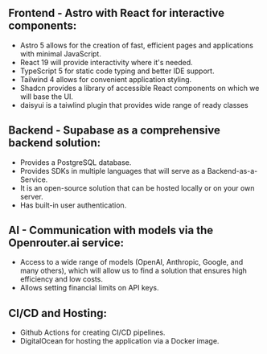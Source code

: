 ## Frontend - Astro with React for interactive components:

- Astro 5 allows for the creation of fast, efficient pages and applications with minimal JavaScript.
- React 19 will provide interactivity where it's needed.
- TypeScript 5 for static code typing and better IDE support.
- Tailwind 4 allows for convenient application styling.
- Shadcn provides a library of accessible React components on which we will base the UI.
- daisyui is a taiwlind plugin that provides wide range of ready classes

## Backend - Supabase as a comprehensive backend solution:

- Provides a PostgreSQL database.
- Provides SDKs in multiple languages that will serve as a Backend-as-a-Service.
- It is an open-source solution that can be hosted locally or on your own server.
- Has built-in user authentication.

## AI - Communication with models via the Openrouter.ai service:

- Access to a wide range of models (OpenAI, Anthropic, Google, and many others), which will allow us to find a solution that ensures high efficiency and low costs.
- Allows setting financial limits on API keys.

## CI/CD and Hosting:

- Github Actions for creating CI/CD pipelines.
- DigitalOcean for hosting the application via a Docker image.
